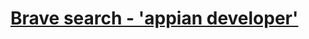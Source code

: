 # [Brave search - 'appian developer'](https://search.brave.com/search?q=appian+developer&source=web)
